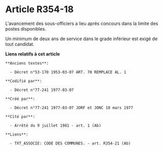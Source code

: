 # Article R354-18

L'avancement des sous-officiers a lieu après concours dans la limite des postes disponibles.

Un minimum de deux ans de service dans le grade inférieur est exigé de tout candidat.

**Liens relatifs à cet article**

	**Anciens textes**:

	  - Décret n°53-170 1953-03-07 ART. 70 REMPLACE AL. 1

	**Codifié par**:

	  - Décret n°77-241 1977-03-07

	**Créé par**:

	  - Décret n°77-241 1977-03-07 JORF et JONC 18 mars 1977

	**Cité par**:

	  - Arrêté du 9 juillet 1981 - art. 1 (Ab)

	**Liens**:

	  - TXT_ASSOCIE: CODE DES COMMUNES. - art. R354-21 (Ab)
